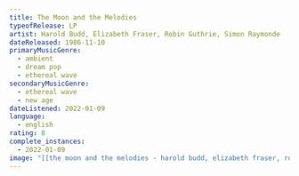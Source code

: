```yaml
---
title: The Moon and the Melodies
typeofRelease: LP
artist: Harold Budd, Elizabeth Fraser, Robin Guthrie, Simon Raymonde
dateReleased: 1986-11-10
primaryMusicGenre:
  - ambient
  - dream pop
  - ethereal wave
secondaryMusicGenre:
  - ethereal wave
  - new age
dateListened: 2022-01-09
language:
  - english
rating: 8
complete_instances:
  - 2022-01-09
image: "[[the moon and the melodies - harold budd, elizabeth fraser, robin guthrie, simon raymonde.jpg]]"
---
```

